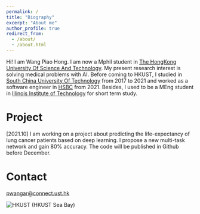 ```yaml
---
permalink: /
title: "Biography"
excerpt: "About me"
author_profile: true
redirect_from: 
  - /about/
  - /about.html
---
```


Hi! I am Wang Piao Hong. I am now a Mphil student in [The HongKong University Of Science And Technology](https://hkust.edu.hk/zh-hans). My present research interest is solving medical problems with AI. Before coming to HKUST, I studied in [South China University Of Technology](https://www.scut.edu.cn/en/) from 2017 to 2021 and worked as a software engineer in [HSBC](https://www.hsbc.com/) from 2021. Besides, I used to be a MEng student in [Illinois Institute of Technology](https://www.iit.edu/) for short term study.

# Project
[2021.10] I am working on a project about predicting the life-expectancy of lung cancer patients based on deep learning. I propose a new multi-task network and gain 80% accuracy.    The code will be published in Github before December.

# Contact
pwangar@connect.ust.hk
<br />

![HKUST](https://s3.bmp.ovh/imgs/2021/10/cc85a5d970d1609c.jpg)
(HKUST Sea Bay)

